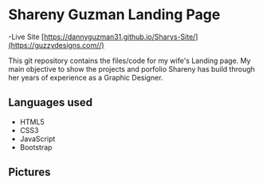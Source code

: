 # Shareny Guzman Landing Page

-Live Site [https://dannyguzman31.github.io/Sharys-Site/](https://guzzydesigns.com//)

This git repository contains the files/code for my wife's Landing page. My main objective to show the projects and porfolio Shareny has build through her years of experience as a Graphic Designer.

## Languages used
* HTML5
* CSS3
* JavaScript
* Bootstrap

## Pictures
